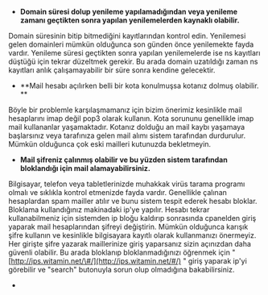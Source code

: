 * **Domain süresi dolup yenileme yapılamadığından veya yenileme zamanı geçtikten sonra yapılan yenilemelerden kaynaklı olabilir.**

Domain süresinin bitip bitmediğini kayıtlarından kontrol edin. Yenilemesi gelen domainleri mümkün olduğunca son günden önce yenilemekte fayda vardır. Yenileme süresi geçtikten sonra yapılan yenilemelerde ise ns kayıtları düştüğü için tekrar düzeltmek gerekir. Bu arada domain uzatıldığı zaman ns kayıtları anlık çalışamayabilir bir süre sonra kendine gelecektir.

* **Mail hesabı açılırken belli bir kota konulmuşsa kotanız dolmuş olabilir.  **

Böyle bir problemle karşılaşmamanız için bizim önerimiz kesinlikle mail hesaplarını imap değil pop3 olarak kullanın. Kota sorununu genellikle imap mail kullananlar yaşamaktadır. Kotanız dolduğu an mail kaybı yaşamaya başlarsınız veya tarafınıza gelen mail alımı sistem tarafından durdurulur. Mümkün olduğunca çok eski mailleri kutunuzda bekletmeyin.

* **Mail şifreniz çalınmış olabilir ve bu yüzden sistem tarafından bloklandığı için mail alamayabilirsiniz.**

Bilgisayar, telefon veya tabletlerinizde muhakkak virüs tarama programı olmalı ve sıklıkla kontrol etmenizde fayda vardır. Genellikle çalınan hesaplardan spam mailler atılır ve bunu sistem tespit ederek hesabı bloklar. Bloklama kullandığınız makinadaki ip'ye yapılır. Hesabı tekrar kullanabilmeniz için sistemden ip bloğu kaldırıp sonrasında cpanelden giriş yaparak mail hesaplarından şifreyi değiştirin. Mümkün olduğunca karışık şifre kullanın ve kesinlikle bilgisayara kayıtlı olarak kullanmanızı önermeyiz. Her girişte şifre yazarak maillerinize giriş yaparsanız sizin açınızdan daha güvenli olabilir. Bu arada bloklanıp bloklanmadığınızı öğrenmek için " [http://ips.witamin.net/\#/](http://ips.witamin.net/#/) " giriş yaparak ip'yi görebilir ve "search" butonuyla sorun olup olmadığına bakabilirsiniz.

* 


